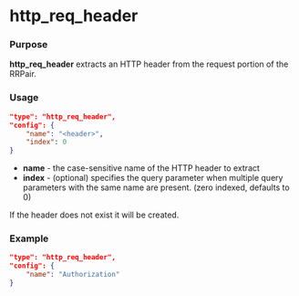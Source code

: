 # http_req_header

### Purpose

**http_req_header** extracts an HTTP header from the request portion of the RRPair.

### Usage

```json
"type": "http_req_header",
"config": {
    "name": "<header>",
    "index": 0
}
```

- **name** - the case-sensitive name of the HTTP header to extract
- **index** - (optional) specifies the query parameter when multiple query parameters with the same name are present. (zero indexed, defaults to 0)

If the header does not exist it will be created.

### Example

```json
"type": "http_req_header",
"config": {
    "name": "Authorization"
}
```
